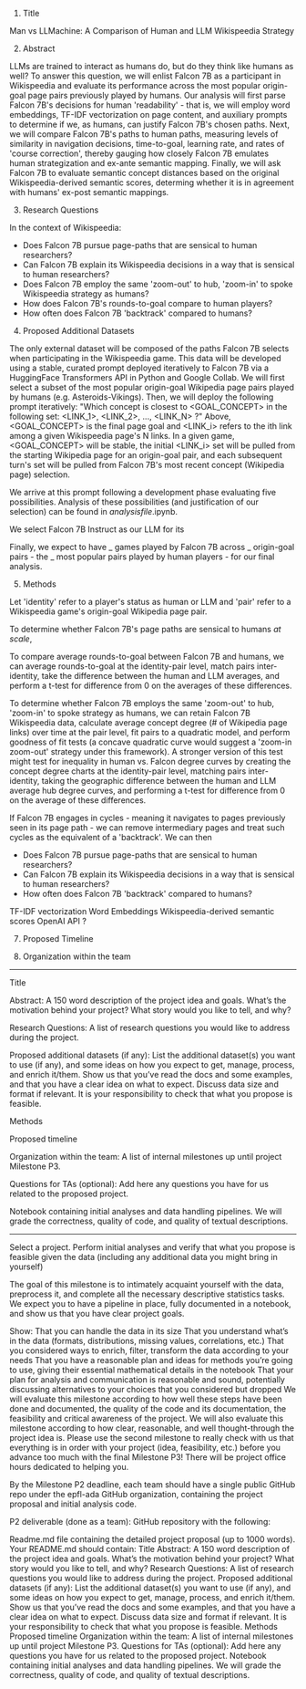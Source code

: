 1. Title
   
Man vs LLMachine: A Comparison of Human and LLM Wikispeedia Strategy

2. Abstract
   
LLMs are trained to interact as humans do, but do they think like humans as well? To answer this question, we will enlist Falcon 7B as a participant in Wikispeedia
and evaluate its performance across the most popular origin-goal page pairs previously played by humans. Our analysis will first parse Falcon 7B's decisions for human 'readability' - that is, 
we will employ word embeddings, TF-IDF vectorization on page content, and auxiliary prompts to determine if we, as humans, can justify Falcon 7B's chosen paths. Next, we
will compare Falcon 7B's paths to human paths, measuring levels of similarity in navigation decisions, time-to-goal, learning rate, and rates of 'course correction', thereby
gauging how closely Falcon 7B emulates human strategization and ex-ante semantic mapping. Finally, we will ask Falcon 7B to evaluate semantic concept distances based on 
the original Wikispeedia-derived semantic scores, determing whether it is in agreement with humans' ex-post semantic mappings.

3. Research Questions
   
In the context of Wikispeedia:
- Does Falcon 7B pursue page-paths that are sensical to human researchers?
- Can Falcon 7B explain its Wikispeedia decisions in a way that is sensical to human researchers?
- Does Falcon 7B employ the same 'zoom-out' to hub, 'zoom-in' to spoke Wikispeedia strategy as humans?
- How does Falcon 7B's rounds-to-goal compare to human players?
- How often does Falcon 7B 'backtrack' compared to humans?

4. Proposed Additional Datasets
   
The only external dataset will be composed of the paths Falcon 7B selects when participating in the Wikispeedia game. 
This data will be developed using a stable, curated prompt deployed iteratively to Falcon 7B via a HuggingFace Transformers API in Python and Google Collab.
We will first select a subset of the most popular origin-goal Wikipedia page pairs played by humans (e.g. Asteroids-Vikings). Then, we will deploy
the following prompt iteratively: "Which concept is closest to <GOAL_CONCEPT> in the following set: <LINK_1>, <LINK_2>, ..., <LINK_N> ?"
Above, <GOAL_CONCEPT> is the final page goal and <LINK_i> refers to the ith link among a given Wikispeedia page's N links. In a given game, <GOAL_CONCEPT> will be stable,
the initial <LINK_i> set will be pulled from the starting Wikipedia page for an origin-goal pair, and each subsequent turn's <LINK-i> set will be pulled from Falcon 7B's 
most recent concept (Wikipedia page) selection.

We arrive at this prompt following a development phase evaluating five possibilities. Analysis of these possibilities (and justification of our selection) can be found in _analysisfile_.ipynb.

We select Falcon 7B Instruct as our LLM for its 

Finally, we expect to have _ games played by Falcon 7B across _ origin-goal pairs - the _ most popular pairs played by human players - for our final analysis.

5. Methods

Let 'identity' refer to a player's status as human or LLM and 'pair' refer to a Wikispeedia game's origin-goal Wikipedia page pair.

To determine whether Falcon 7B's page paths are sensical to humans *at scale*, 

To compare average rounds-to-goal between Falcon 7B and humans, we can average rounds-to-goal at the identity-pair level, match pairs inter-identity, 
take the difference between the human and LLM averages, and perform a t-test for difference from 0 on the averages of these differences.

To determine whether Falcon 7B employs the same 'zoom-out' to hub, 'zoom-in' to spoke strategy as humans, we can retain Falcon 7B Wikispeedia data, calculate average 
concept degree (# of Wikipedia page links) over time at the pair level, fit pairs to a quadratic model, and perform goodness of fit tests (a concave quadratic curve would
suggest a 'zoom-in zoom-out' strategy under this framework). A stronger version of this test might test for inequality in human vs. Falcon degree curves by creating the concept degree
charts at the identity-pair level, matching pairs inter-identity, taking the geographic difference between the human and LLM average hub degree curves, and performing a t-test for 
difference from 0 on the average of these differences.  

If Falcon 7B engages in cycles - meaning it navigates to pages previously seen in its page path - we can remove intermediary pages and treat such cycles as the equivalent of a 'backtrack'. We can then 

- Does Falcon 7B pursue page-paths that are sensical to human researchers?
- Can Falcon 7B explain its Wikispeedia decisions in a way that is sensical to human researchers?
- How often does Falcon 7B 'backtrack' compared to humans?


TF-IDF vectorization
Word Embeddings
Wikispeedia-derived semantic scores
OpenAI API
?

7. Proposed Timeline

8. Organization within the team

------------------

Title

Abstract: A 150 word description of the project idea and goals. What’s the motivation behind your project? What story would you like to tell, and why?

Research Questions: A list of research questions you would like to address during the project.

Proposed additional datasets (if any): List the additional dataset(s) you want to use (if any), and some ideas on how you expect to get, manage, process, and enrich it/them. Show us that you’ve read the docs and some examples, and that you have a clear idea on what to expect. Discuss data size and format if relevant. It is your responsibility to check that what you propose is feasible.

Methods

Proposed timeline

Organization within the team: A list of internal milestones up until project Milestone P3.

Questions for TAs (optional): Add here any questions you have for us related to the proposed project.

Notebook containing initial analyses and data handling pipelines. We will grade the correctness, quality of code, and quality of textual descriptions.

------------------

Select a project. 
Perform initial analyses and verify that what you propose is feasible given the data (including any additional data you might bring in yourself)

The goal of this milestone is to intimately acquaint yourself with the data, preprocess it, and complete all the necessary descriptive statistics tasks. 
We expect you to have a pipeline in place, fully documented in a notebook, and show us that you have clear project goals.

Show:
That you can handle the data in its size
That you understand what’s in the data (formats, distributions, missing values, correlations, etc.)
That you considered ways to enrich, filter, transform the data according to your needs
That you have a reasonable plan and ideas for methods you’re going to use, giving their essential mathematical details in the notebook
That your plan for analysis and communication is reasonable and sound, potentially discussing alternatives to your choices that you considered but dropped
We will evaluate this milestone according to how well these steps have been done and documented, the quality of the code and its documentation, the feasibility and critical awareness of the project. We will also evaluate this milestone according to how clear, reasonable, and well thought-through the project idea is. Please use the second milestone to really check with us that everything is in order with your project (idea, feasibility, etc.) before you advance too much with the final Milestone P3! There will be project office hours dedicated to helping you.

By the Milestone P2 deadline, each team should have a single public GitHub repo under the epfl-ada GitHub organization, containing the project proposal and initial analysis code.

P2 deliverable (done as a team): GitHub repository with the following:

Readme.md file containing the detailed project proposal (up to 1000 words). Your README.md should contain:
Title
Abstract: A 150 word description of the project idea and goals. What’s the motivation behind your project? What story would you like to tell, and why?
Research Questions: A list of research questions you would like to address during the project.
Proposed additional datasets (if any): List the additional dataset(s) you want to use (if any), and some ideas on how you expect to get, manage, process, and enrich it/them. Show us that you’ve read the docs and some examples, and that you have a clear idea on what to expect. Discuss data size and format if relevant. It is your responsibility to check that what you propose is feasible.
Methods
Proposed timeline
Organization within the team: A list of internal milestones up until project Milestone P3.
Questions for TAs (optional): Add here any questions you have for us related to the proposed project.
Notebook containing initial analyses and data handling pipelines. We will grade the correctness, quality of code, and quality of textual descriptions.
